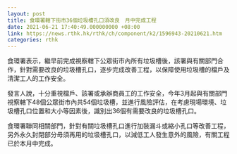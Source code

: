```yaml
---
layout: post
title: 食環署轄下街市36個垃圾槽孔口須改良　月中完成工程
date: 2021-06-21 17:40:49.000000000 +08:00
link: https://news.rthk.hk/rthk/ch/component/k2/1596943-20210621.htm
categories: rthk
---
```


食環署表示，繼早前完成視察轄下公眾街巿內所有垃圾槽後，該署與有關部門合作，針對需要改良的垃圾槽孔口，逐步完成改善工程，以保障使用垃圾槽的檔戶及清潔工人的工作安全。

發言人說，十分重視檔戶、該署或承辦商員工的工作安全，今年3月起與有關部門視察轄下48個公眾街巿內共54個垃圾槽，並進行風險評估，在考慮現場環境、垃圾槽孔口位置和大小等因素後，識別出36個有需要改良的垃圾槽孔口。

食環署聯同相關部門，針對有關垃圾槽孔口進行加裝漏斗或縮小孔口等改善工程，另外永久封閉部分毋須再用的垃圾槽孔口，以減低工人發生意外的風險，有關工程已於本月中完成。
